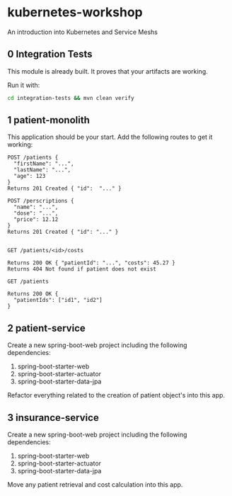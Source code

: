 # kubernetes-workshop
An introduction into Kubernetes and Service Meshs

## 0 Integration Tests

This module is already built. It proves that your artifacts are working.

Run it with:
```bash
cd integration-tests && mvn clean verify
```

## 1 patient-monolith

This application should be your start. 
Add the following routes to get it working:

```
POST /patients {
  "firstName": "...",
  "lastName": "...",
  "age": 123
}
Returns 201 Created { "id":  "..." }

POST /perscriptions {
  "name": "...",
  "dose": "...",
  "price": 12.12
}
Returns 201 Created { "id": "..." }


GET /patients/<id>/costs

Returns 200 OK { "patientId": "...", "costs": 45.27 }
Returns 404 Not found if patient does not exist

GET /patients 

Returns 200 OK {
  "patientIds": ["id1", "id2"]
}
```

## 2 patient-service
 
Create a new spring-boot-web project including the following dependencies:
1. spring-boot-starter-web
2. spring-boot-starter-actuator
3. spring-boot-starter-data-jpa 

Refactor everything related to the creation of patient object's into this app.

## 3 insurance-service

Create a new spring-boot-web project including the following dependencies:
1. spring-boot-starter-web
2. spring-boot-starter-actuator
3. spring-boot-starter-data-jpa 

Move any patient retrieval and cost calculation into this app.